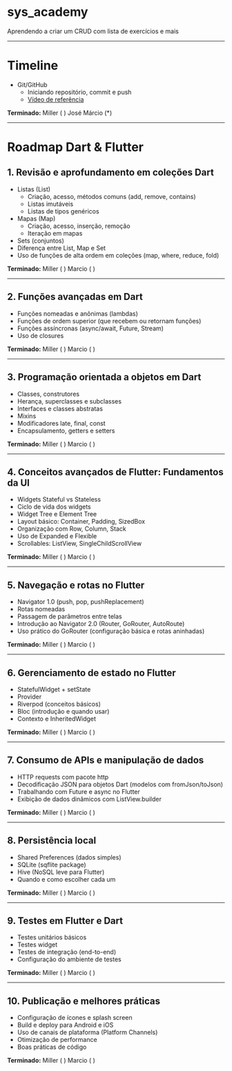 # sys_academy

Aprendendo a criar um CRUD com lista de exercícios e mais

---

# Timeline

- Git/GitHub  
  - Iniciando repositório, commit e push  
  - [Vídeo de referência](https://www.youtube.com/watch?v=ts-H3W1uLMM)  

**Terminado:** Miller ( )  José Márcio (*)  

---

# Roadmap Dart & Flutter

## 1. Revisão e aprofundamento em coleções Dart
- Listas (List)  
  - Criação, acesso, métodos comuns (add, remove, contains)  
  - Listas imutáveis  
  - Listas de tipos genéricos  
- Mapas (Map)  
  - Criação, acesso, inserção, remoção  
  - Iteração em mapas  
- Sets (conjuntos)  
- Diferença entre List, Map e Set  
- Uso de funções de alta ordem em coleções (map, where, reduce, fold)  

**Terminado:** Miller ( )  Marcio ( )  

---

## 2. Funções avançadas em Dart
- Funções nomeadas e anônimas (lambdas)  
- Funções de ordem superior (que recebem ou retornam funções)  
- Funções assíncronas (async/await, Future, Stream)  
- Uso de closures  

**Terminado:** Miller ( )  Marcio ( )  

---

## 3. Programação orientada a objetos em Dart
- Classes, construtores  
- Herança, superclasses e subclasses  
- Interfaces e classes abstratas  
- Mixins  
- Modificadores late, final, const  
- Encapsulamento, getters e setters  

**Terminado:** Miller ( )  Marcio ( )  

---

## 4. Conceitos avançados de Flutter: Fundamentos da UI
- Widgets Stateful vs Stateless  
- Ciclo de vida dos widgets  
- Widget Tree e Element Tree  
- Layout básico: Container, Padding, SizedBox  
- Organização com Row, Column, Stack  
- Uso de Expanded e Flexible  
- Scrollables: ListView, SingleChildScrollView  

**Terminado:** Miller ( )  Marcio ( )  

---

## 5. Navegação e rotas no Flutter
- Navigator 1.0 (push, pop, pushReplacement)  
- Rotas nomeadas  
- Passagem de parâmetros entre telas  
- Introdução ao Navigator 2.0 (Router, GoRouter, AutoRoute)  
- Uso prático do GoRouter (configuração básica e rotas aninhadas)  

**Terminado:** Miller ( )  Marcio ( )  

---

## 6. Gerenciamento de estado no Flutter
- StatefulWidget + setState  
- Provider  
- Riverpod (conceitos básicos)  
- Bloc (introdução e quando usar)  
- Contexto e InheritedWidget  

**Terminado:** Miller ( )  Marcio ( )  

---

## 7. Consumo de APIs e manipulação de dados
- HTTP requests com pacote http  
- Decodificação JSON para objetos Dart (modelos com fromJson/toJson)  
- Trabalhando com Future e async no Flutter  
- Exibição de dados dinâmicos com ListView.builder  

**Terminado:** Miller ( )  Marcio ( )  

---

## 8. Persistência local
- Shared Preferences (dados simples)  
- SQLite (sqflite package)  
- Hive (NoSQL leve para Flutter)  
- Quando e como escolher cada um  

**Terminado:** Miller ( )  Marcio ( )  

---

## 9. Testes em Flutter e Dart
- Testes unitários básicos  
- Testes widget  
- Testes de integração (end-to-end)  
- Configuração do ambiente de testes  

**Terminado:** Miller ( )  Marcio ( )  

---

## 10. Publicação e melhores práticas
- Configuração de ícones e splash screen  
- Build e deploy para Android e iOS  
- Uso de canais de plataforma (Platform Channels)  
- Otimização de performance  
- Boas práticas de código  

**Terminado:** Miller ( )  Marcio ( )  
